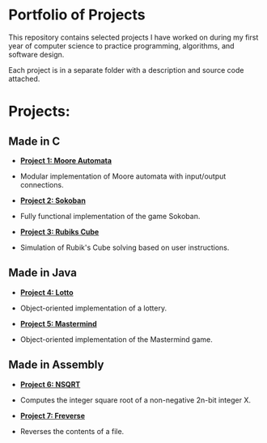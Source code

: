 # Portfolio of Projects

This repository contains selected projects I have worked on during my first year of computer science to practice programming, algorithms, and software design.  

Each project is in a separate folder with a description and source code attached.

# Projects:

## Made in C

- **[Project 1: Moore Automata](./MooreAutomaton)**
- Modular implementation of Moore automata with input/output connections.

- **[Project 2: Sokoban](./Sokoban)**
- Fully functional implementation of the game Sokoban.

- **[Project 3: Rubiks Cube](./RubiksCube)**
- Simulation of Rubik's Cube solving based on user instructions.

## Made in Java

- **[Project 4: Lotto](./Lotto)**
- Object-oriented implementation of a lottery.
  
- **[Project 5: Mastermind](./Mastermind)**
- Object-oriented implementation of the Mastermind game.
  
## Made in Assembly

- **[Project 6: NSQRT](./Nsqrt)**
- Computes the integer square root of a non-negative 2n-bit integer X.

- **[Project 7: Freverse](./Freverse)**
- Reverses the contents of a file.
